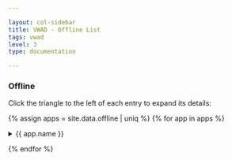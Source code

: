 ```yaml
---

layout: col-sidebar
title: VWAD - Offline List
tags: vwad
level: 3
type: documentation

---
```


### Offline

Click the triangle to the left of each entry to expand its details:

{% assign apps = site.data.offline | uniq %}
{% for app in apps %}
<details>
  <summary> {{ app.name }} </summary>
  <a href="{{ app.url }}"> {{ app.name }} </a> <br>
  {% if app.author != "" and app.author != nil %}
    Author: {{ app.author }} <br>
  {% endif %}
  {% if app.notes != "" and app.notes != nil %}
    Notes: {{ app.notes }} <br>
  {% endif %}
  {% if app.references != empty and app.references != nil %} 
    Reference(s): <br>
    {% for ref in app.references %}
      * <a href="{{ ref.url }}">{{ ref.name }}</a> <br>
    {% endfor %}
  {% endif %}
  {% if app.technology != empty and app.technology != nil %}
    Technology(ies): <br>
    {% for tech in app.technology %}
      * {{ tech }} <br>
    {% endfor %}
  {% endif %}
</details>

{% endfor %}
